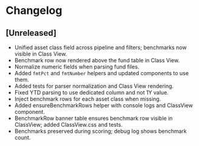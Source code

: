 # Changelog

## [Unreleased]
- Unified asset class field across pipeline and filters; benchmarks now visible in Class View.
- Benchmark row now rendered above the fund table in Class View.
- Normalize numeric fields when parsing fund files.
- Added `fmtPct` and `fmtNumber` helpers and updated components to use them.
- Added tests for parser normalization and Class View rendering.
- Fixed YTD parsing to use dedicated column and not 1Y value.
- Inject benchmark rows for each asset class when missing.
- Added ensureBenchmarkRows helper with console logs and ClassView component.
- BenchmarkRow banner table ensures benchmark row visible in ClassView; added ClassView.css and tests.
- Benchmarks preserved during scoring; debug log shows benchmark count.
